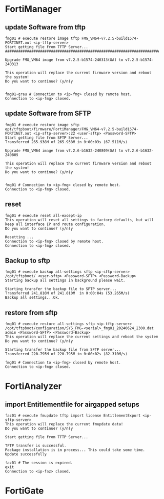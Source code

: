 # FortiManager
## update Software from tftp

    fmg01 # execute restore image tftp FMG_VM64-v7.2.5-build1574-FORTINET.out <ip-tftp-server>
    Start getting file from TFTP Server...
    ##########################################################################################################################################################################################################################################################################

    Upgrade FMG_VM64 image from v7.2.5-b1574-240313(GA) to v7.2.5-b1574-240313

    This operation will replace the current firmware version and reboot the system!
    Do you want to continue? (y/n)y


    fmg01-grau # Connection to <ip-fmg> closed by remote host.
    Connection to <ip-fmg> closed.

## update Software from SFTP

    fmg01 # execute restore image sftp opt/tftpboot/firmware/FortiManager/FMG_VM64-v7.2.5-build1574-FORTINET.out <ip-sftp-server>:22 <user-sftp> <Password-SFTP>
    Start getting file from SFTP Server...
    Transferred 265.938M of 265.938M in 0:00:03s (67.511M/s)

    Upgrade FMG_VM64 image from v7.2.6-b1632-240809(GA) to v7.2.6-b1632-240809

    This operation will replace the current firmware version and reboot the system!
    Do you want to continue? (y/n)y


    fmg01 # Connection to <ip-fmg> closed by remote host.
    Connection to <ip-fmg> closed.

## reset
    fmg01 # execute reset all-except-ip 
    This operation will reset all settings to factory defaults, but will keep all interface IP and route configuration.
    Do you want to continue? (y/n)y

    Resetting ...
    Connection to <ip-fmg> closed by remote host.
    Connection to <ip-fmg> closed.
    
## Backup to sftp
    fmg01 # execute backup all-settings sftp <ip-sftp-server> /opt/tftpboot/ <user-sftp> <Password-SFTP> <Password-Backup>
    Starting backup all settings in background please wait.

    Starting transfer the backup file to SFTP server...
    Transferred 241.810M of 241.810M  in 0:00:04s (53.265M/s)
    Backup all settings...Ok.
    
## restore from sftp
    fmg01 # execute restore all-settings sftp <ip-tftp-server> /opt/tftpboot/configuration/SYS_FMG-<serial>_fmg01_20240624_2300.dat admin <Password-SFTP> <Password-Backup> 
    This operation will replace the current settings and reboot the system
    Do you want to continue? (y/n)y

    Starting transfer the backup file from SFTP server...
    Transferred 220.795M of 220.795M in 0:00:02s (82.310M/s)

    fmg01 # Connection to <ip-fmg> closed by remote host.
    Connection to <ip-fmg> closed.

# FortiAnalyzer
## import Entitlementfile for airgapped setups
    faz01 # execute fmupdate tftp import license EntitlementExport <ip-sftp-server>
    This operation will replace the current fmupdate data!
    Do you want to continue? (y/n)y

    Start getting file from TFTP Server...

    TFTP transfer is successful.
    Package installation is in process... This could take some time.
    Update successfully

    faz01 # The session is expired.
    exit
    Connection to <ip-faz> closed.
    
# FortiGate
